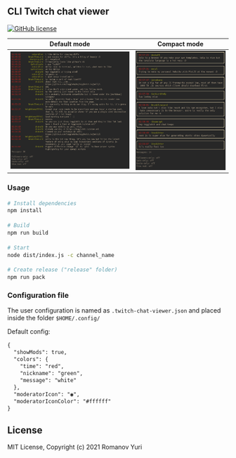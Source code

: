 ## CLI Twitch chat viewer

[![GitHub license](https://img.shields.io/github/license/darteil/twitch-chat-viewer?style=for-the-badge)](https://github.com/darteil/twitch-chat-viewer/blob/master/LICENSE.md)

 Default mode              |  Compact mode
:-------------------------:|:-------------------------:
![](media/screen1.png)    |![](media/screen2.png)

### Usage

```bash
# Install dependencies
npm install

# Build
npm run build

# Start
node dist/index.js -c channel_name

# Create release ("release" folder)
npm run pack
```

### Configuration file
The user configuration is named as `.twitch-chat-viewer.json` and placed inside the folder `$HOME/.config/`

Default config:
``` jsonc
{
  "showMods": true,
  "colors": {
    "time": "red",
    "nickname": "green",
    "message": "white"
  },
  "moderatorIcon": "◉",
  "moderatorIconColor": "#ffffff"
}
```

## License

MIT License, Copyright (c) 2021 Romanov Yuri

